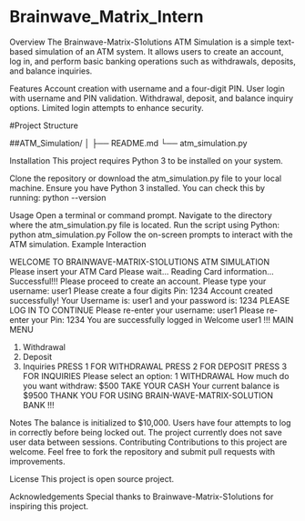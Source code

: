 # Brainwave_Matrix_Intern
Overview
The Brainwave-Matrix-S1olutions ATM Simulation is a simple text-based simulation of an ATM system. It allows users to create an account, log in, and perform basic banking operations such as withdrawals, deposits, and balance inquiries.

Features
Account creation with username and a four-digit PIN.
User login with username and PIN validation.
Withdrawal, deposit, and balance inquiry options.
Limited login attempts to enhance security.

#Project Structure

##ATM_Simulation/
│
├── README.md
└── atm_simulation.py

Installation
This project requires Python 3 to be installed on your system.

Clone the repository or download the atm_simulation.py file to your local machine.
Ensure you have Python 3 installed. You can check this by running:
python --version

Usage
Open a terminal or command prompt.
Navigate to the directory where the atm_simulation.py file is located.
Run the script using Python:
python atm_simulation.py
Follow the on-screen prompts to interact with the ATM simulation.
Example Interaction

WELCOME TO BRAINWAVE-MATRIX-S1OLUTIONS ATM SIMULATION
Please insert your ATM Card
Please wait... 
Reading Card information... 
Successful!!!
Please proceed to create an account.
Please type your username: user1
Please create a four digits Pin: 1234
Account created successfully!
Your Username is: user1 and your password is: 1234
PLEASE LOG IN TO CONTINUE
Please re-enter your username: user1
Please re-enter your Pin: 1234
You are successfully logged in 
Welcome user1 !!!
MAIN MENU
1. Withdrawal
2. Deposit
3. Inquiries
PRESS 1 FOR WITHDRAWAL 
PRESS 2 FOR DEPOSIT 
PRESS 3 FOR INQUIRIES
Please select an option: 1
WITHDRAWAL
How much do you want withdraw: $500
TAKE YOUR CASH 
Your current balance is $9500
THANK YOU FOR USING BRAIN-WAVE-MATRIX-SOLUTION BANK !!!

Notes
The balance is initialized to $10,000.
Users have four attempts to log in correctly before being locked out.
The project currently does not save user data between sessions.
Contributing
Contributions to this project are welcome. Feel free to fork the repository and submit pull requests with improvements.

License
This project is open source project.

Acknowledgements
Special thanks to Brainwave-Matrix-S1olutions for inspiring this project.
